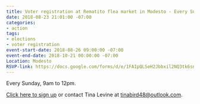 ```yaml
---
title: Voter registration at Rematito flea market in Modesto - Every Sunday
date: 2018-08-23 21:01:00 -07:00
categories:
- action
tags:
- elections
- voter registration
event-start-date: 2018-08-26 09:00:00 -07:00
event-end-date: 2018-10-21 00:00:00 -07:00
Location: Modesto
RSVP-link: https://docs.google.com/forms/d/e/1FAIpQLSeH2Jbbxil2NQ3tk6snYIXc49_vwIlumrYEZeBIj45SSmuuMA/viewform
---
```


Every Sunday, 9am to 12pm. 

[Click here to sign up](https://docs.google.com/forms/d/e/1FAIpQLSeH2Jbbxil2NQ3tk6snYIXc49_vwIlumrYEZeBIj45SSmuuMA/viewform) or contact Tina Levine at tinabird48@outlook.com.